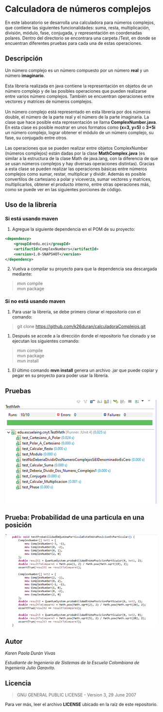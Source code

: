 ﻿# Calculadora de números complejos

En este laboratorio se desarrolla una calculadora para números complejos, que contiene las siguientes funcionalidades: suma, resta, multiplicación, división, módulo, fase, conjugada, y representación en coordenadas polares.
Dentro del directorio se encontrara una carpeta /Test, en donde se encuentran diferentes pruebas para cada una de estas operaciones.

## Descripción
Un número complejo es un número compuesto por un número **real** y un número **imaginario**.
<br><br>Esta librería realizada en java contiene la representación en objetos de un número complejo y de las posibles operaciones que pueden realizarse entre varios número complejos. También se encuentran operaciones entre vectores y matrices de números complejos.
<br><br>Un número complejo está representado en esta librería por dos números double, el número de la parte real y el número de la parte imaginaria. La clase que hace posible esta representación se llama **ComplexNumber.java**. En esta clase es posible mostrar en unos formatos como **(x=3, y=5)** o **3+5i** un número complejo, lograr obtener el módulo de un número complejo, su fase, su conjugado entre otros.
<br><br>Las operaciones que se pueden realizar entre objetos ComplexNumber (números complejos) están dadas por la clase **MathComplex.java** (es similar a la estructura de la clase Math de java.lang, con la diferencia de que se usan números complejos y hay diversas operaciones distintas). Gracias a esta clase se pueden realizar las operaciones básicas entre números complejos como sumar, restar, multiplicar y dividir. Además es posible convertilos de cartesiano a polar y viceverza, sumar vectores y matrices, multiplicarlos, obtener el producto interno, entre otras operaciones más, como se puede ver en las siguientes porciones de código.

## Uso de la librería

### Si está usando maven

1. Agregue la siguiente dependencia en el POM de su proyecto:

```xml
<dependency>
	<groupId>edu.eci</groupId>
	<artifactId>ComplexNumbers</artifactId>
	<version>1.0-SNAPSHOT</version>
</dependency>
```

2. Vuelva a compilar su proyecto para que la dependencia sea descargada mediante:

> mvn compile<br>mvn package

### Si no está usando maven

1. Para usar la librería, se debe primero clonar el repositorio con el comando:

> git clone https://github.com/k26duran/calculadoraComplejos.git

1. Después se accede a la dirección donde el repositorio fue clonado y se ejecutan los siguientes comando:

> mvn compile<br>mvn package<br>mvn install

1. El último comando **mvn install** genera un archivo .jar que puede copiar y pegar en su proyecto para poder usar la librería.

## Pruebas

 ![](/img/pruebas.PNG)

## Prueba: Probabilidad de una particula en una posición

 ![](/img/pruebaProbabilidadParticula.PNG)



## Autor

*Karen Paola Durán Vivas*

*Estudiante de Ingeniería de Sistemas de la Escuela Colombiana de Ingeniería Julio Garavito.*


## Licencia

> GNU GENERAL PUBLIC LICENSE - Version 3, 29 June 2007

Para ver más, leer el archivo **LICENSE** ubicado en la raíz de este repositorio.
